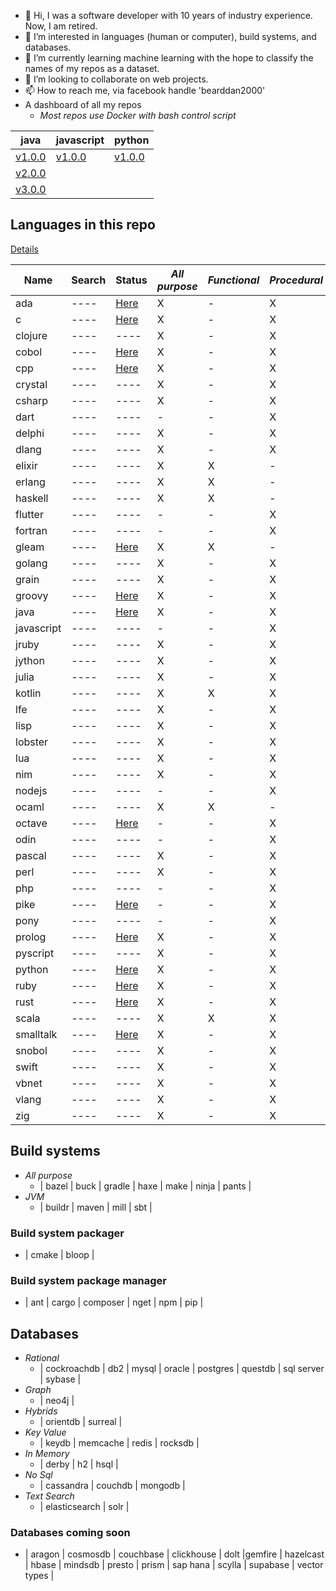 - 👋 Hi, I was a software developer with 10 years of industry experience. Now, I am retired.
- 👀 I’m interested in languages (human or computer), build systems, and databases.
- 🌱 I’m currently learning machine learning with the hope to classify the names of my repos as a dataset.
- 💞️ I’m looking to collaborate on web projects.
- 📫 How to reach me, via facebook handle 'bearddan2000'
- A dashboard of all my repos 
    - *Most repos use Docker with bash control script*

| java | javascript | python |
| ---- | ---------- | ------ |
| [v1.0.0](https://github.com/bearddan2000/java-web-gradle-spring-thyme-github) | [v1.0.0](https://github.com/bearddan2000/javascript-web-github-repos.git) | [v1.0.0](https://github.com/bearddan2000/dev-python-cli-thread-json-git-repos) |
| [v2.0.0](https://github.com/bearddan2000/java-web-gradle-spring-thyme-dropwizard-github) | | |
| [v3.0.0](https://github.com/bearddan2000/java-web-gradle-spring-thyme-dropwizard-postgres-github) |

## Languages in this repo 
[Details](LANGUAGE.md)

| Name | Search | Status | *All purpose* | *Functional* | *Procedural* | *Web* |
| ---- | ---- | ---- | ------------- | ------------ | ------------ | ----- |
| ada  | ---- | [Here](ADA.md) | X | - | X | X |
| c  | ---- | [Here](C.md) | X | - | X | - |
| clojure  | ---- | ---- | X | - | X | X |
| cobol  | ---- | [Here](COBOL.md) | X | - | X | - |
| cpp  | ---- | [Here](CPP.md) | X | - | X | - |
| crystal  | ---- | ---- | X | - | X | X |
| csharp  | ---- | ---- | X | - | X | X |
| dart  | ---- | ---- | - | - | X | X |
| delphi  | ---- | ---- | X | - | X | X |
| dlang  | ---- | ---- | X | - | X | - |
| elixir  | ---- | ---- | X | X | - | X |
| erlang | ---- | ---- | X | X | - | - |
| haskell | ---- | ---- | X | X | - | - |
| flutter  | ---- | ---- | - | - | X | X |
| fortran  | ---- | ---- | - | - | X | - |
| gleam  | ---- | [Here](GLEAM.md) | X | X | - | X |
| golang  | ---- | ---- | X | - | X | X |
| grain  | ---- | ---- | X | - | X | - |
| groovy  | ---- | [Here](GROOVY.md) | X | - | X | X |
| java  | ---- | [Here](JAVA.md) | X | - | X | X |
| javascript  | ---- | ---- | - | - | X | X |
| jruby  | ---- | ---- | X | - | X | X |
| jython  | ---- | ---- | X | - | X | X |
| julia  | ---- | ---- | X | - | X | - |
| kotlin  | ---- | ---- | X | X | X | X |
| lfe  | ---- | ---- | X | - | X | - |
| lisp  | ---- | ---- | X | - | X | - |
| lobster  | ---- | ---- | X | - | X | - |
| lua  | ---- | ---- | X | - | X | X |
| nim  | ---- | ---- | X | - | X | - |
| nodejs  | ---- | ---- | - | - | X | X |
| ocaml  | ---- | ---- | X | X | - | X |
| octave  | ---- | [Here](OCTAVE.md) | - | - | X | - |
| odin  | ---- | ---- | - | - | X | - |
| pascal  | ---- | ---- | X | - | X | - |
| perl  | ---- | ---- | X | - | X | X |
| php  | ---- | ---- | - | - | X | X |
| pike  | ---- | [Here](PIKE.md) | - | - | X | X |
| pony  | ---- | ---- | - | - | X | X |
| prolog  | ---- | [Here](PROLOG.md) | X | - | X | - |
| pyscript  | ---- | ---- | X | - | X | X |
| python  | ---- | [Here](PYTHON.md) | X | - | X | X |
| ruby  | ---- | [Here](RUBY.md) | X | - | X | X |
| rust  | ---- | [Here](RUST.md) | X | - | X | X |
| scala  | ---- | ---- | X | X | X | X |
| smalltalk  | ---- | [Here](SMALLTALK.md) | X | - | X | X |
| snobol  | ---- | ---- | X | - | X | - |
| swift  | ---- | ---- | X | - | X | X |
| vbnet  | ---- | ---- | X | - | X | X |
| vlang  | ---- | ---- | X | - | X | X |
| zig  | ---- | ---- | X | - | X | - |

## Build systems
- *All purpose*
    - | bazel | buck | gradle | haxe | make | ninja | pants |
- *JVM*
    - | buildr | maven | mill | sbt |
### Build system packager
- | cmake | bloop |
### Build system package manager
- | ant | cargo | composer | nget | npm | pip |

## Databases
- *Rational*
    - | cockroachdb | db2 | mysql | oracle | postgres | questdb |  sql server | sybase |
- *Graph*
    - | neo4j |
- *Hybrids*
    - | orientdb | surreal |
- *Key Value*
    - | keydb | memcache | redis | rocksdb |
- *In Memory*
    - | derby | h2 | hsql |
- *No Sql*
    - | cassandra | couchdb | mongodb |
- *Text Search*
    - | elasticsearch | solr |
### Databases coming soon
- | aragon | cosmosdb | couchbase | clickhouse | dolt |gemfire | hazelcast | hbase | mindsdb | presto | prism | sap hana | scylla | supabase | vector types |
